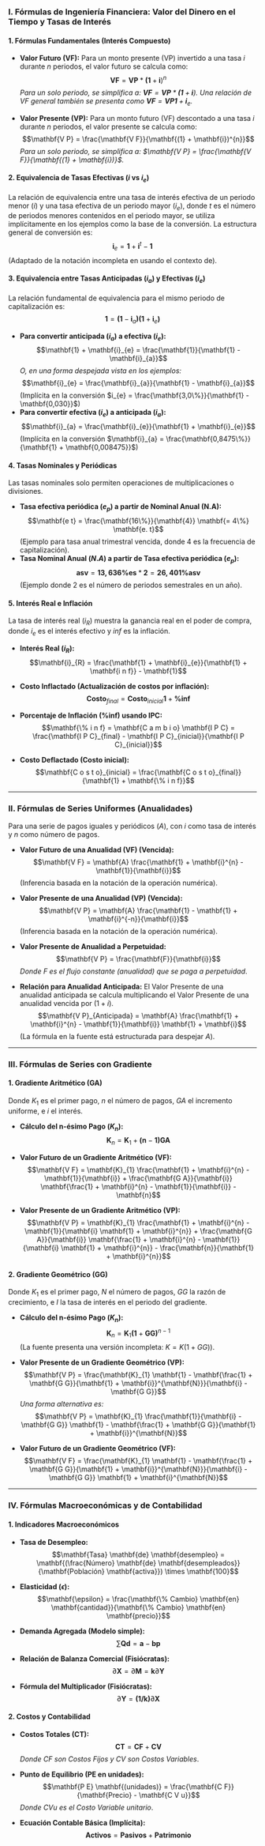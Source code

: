 
### I. Fórmulas de Ingeniería Financiera: Valor del Dinero en el Tiempo y Tasas de Interés

#### 1. Fórmulas Fundamentales (Interés Compuesto)

*   **Valor Futuro (VF):** Para un monto presente (VP) invertido a una tasa $i$ durante $n$ periodos, el valor futuro se calcula como:
    $$\mathbf{V F} = \mathbf{V P} * \mathbf{(1} + \mathbf{i})^{n}$$
    *Para un solo periodo, se simplifica a: $\mathbf{V F} = \mathbf{V P} * \mathbf{(1} + \mathbf{i})$. Una relación de VF general también se presenta como $\mathbf{V F} = \mathbf{V P} \mathbf{1} + \mathbf{i}_{e}$.*

*   **Valor Presente (VP):** Para un monto futuro (VF) descontado a una tasa $i$ durante $n$ periodos, el valor presente se calcula como:
    $$\mathbf{V P} = \frac{\mathbf{V F}}{\mathbf{(1} + \mathbf{i})^{n}}$$
    *Para un solo periodo, se simplifica a: $\mathbf{V P} = \frac{\mathbf{V F}}{\mathbf{(1} + \mathbf{i})}$.*

#### 2. Equivalencia de Tasas Efectivas ($i$ vs $i_e$)

La relación de equivalencia entre una tasa de interés efectiva de un periodo menor ($i$) y una tasa efectiva de un periodo mayor ($i_{e}$), donde $t$ es el número de periodos menores contenidos en el periodo mayor, se utiliza implícitamente en los ejemplos como la base de la conversión. La estructura general de conversión es:
$$\mathbf{i}_{e} = \mathbf{1} + \mathbf{i}^{t} - \mathbf{1}$$ (Adaptado de la notación incompleta en usando el contexto de).

#### 3. Equivalencia entre Tasas Anticipadas ($i_a$) y Efectivas ($i_e$)

La relación fundamental de equivalencia para el mismo periodo de capitalización es:
$$\mathbf{1} = \mathbf{(1} - \mathbf{i}_{a} \mathbf{)} \mathbf{(1} + \mathbf{i}_{e} \mathbf{)}$$
*   **Para convertir anticipada ($i_a$) a efectiva ($i_e$):**
    $$\mathbf{1} + \mathbf{i}_{e} = \frac{\mathbf{1}}{\mathbf{1} - \mathbf{i}_{a}}$$
    *O, en una forma despejada vista en los ejemplos:*
    $$\mathbf{i}_{e} = \frac{\mathbf{i}_{a}}{\mathbf{1} - \mathbf{i}_{a}}$$ (Implícita en la conversión $i_{e} = \frac{\mathbf{3,0\%}}{\mathbf{1} - \mathbf{0,030}}$)
*   **Para convertir efectiva ($i_e$) a anticipada ($i_a$):**
    $$\mathbf{i}_{a} = \frac{\mathbf{i}_{e}}{\mathbf{1} + \mathbf{i}_{e}}$$ (Implícita en la conversión $\mathbf{i}_{a} = \frac{\mathbf{0,8475\%}}{\mathbf{1} + \mathbf{0,008475}}$)

#### 4. Tasas Nominales y Periódicas

Las tasas nominales solo permiten operaciones de multiplicaciones o divisiones.

*   **Tasa efectiva periódica ($e_p$) a partir de Nominal Anual (N.A):**
    $$\mathbf{e t} = \frac{\mathbf{16\%}}{\mathbf{4}} \mathbf{= 4\%} \mathbf{e. t}$$ (Ejemplo para tasa anual trimestral vencida, donde 4 es la frecuencia de capitalización).
*   **Tasa Nominal Anual ($N.A$) a partir de Tasa efectiva periódica ($e_p$):**
    $$\mathbf{a s v} = \mathbf{13,636\%} \mathbf{e s} * \mathbf{2} = \mathbf{26,401\%} \mathbf{a s v}$$ (Ejemplo donde 2 es el número de periodos semestrales en un año).

#### 5. Interés Real e Inflación

La tasa de interés real ($i_{R}$) muestra la ganancia real en el poder de compra, donde $i_{e}$ es el interés efectivo y $inf$ es la inflación.

*   **Interés Real ($i_{R}$):**
    $$\mathbf{i}_{R} = \frac{\mathbf{1} + \mathbf{i}_{e}}{\mathbf{1} + \mathbf{i n f}} - \mathbf{1}$$

*   **Costo Inflactado (Actualización de costos por inflación):**
    $$\mathbf{C o s t o}_{final} = \mathbf{C o s t o}_{inicial} \mathbf{1} + \mathbf{\% i n f}$$

*   **Porcentaje de Inflación (%inf) usando IPC:**
    $$\mathbf{\% i n f} = \mathbf{C a m b i o} \mathbf{I P C} = \frac{\mathbf{I P C}_{final} - \mathbf{I P C}_{inicial}}{\mathbf{I P C}_{inicial}}$$

*   **Costo Deflactado (Costo inicial):**
    $$\mathbf{C o s t o}_{inicial} = \frac{\mathbf{C o s t o}_{final}}{\mathbf{1} + \mathbf{\% i n f}}$$

---

### II. Fórmulas de Series Uniformes (Anualidades)

Para una serie de pagos iguales y periódicos ($A$), con $i$ como tasa de interés y $n$ como número de pagos.

*   **Valor Futuro de una Anualidad (VF) (Vencida):**
    $$\mathbf{V F} = \mathbf{A} \frac{\mathbf{1} + \mathbf{i}^{n} - \mathbf{1}}{\mathbf{i}}$$ (Inferencia basada en la notación de la operación numérica).

*   **Valor Presente de una Anualidad (VP) (Vencida):**
    $$\mathbf{V P} = \mathbf{A} \frac{\mathbf{1} - \mathbf{1} + \mathbf{i}^{-n}}{\mathbf{i}}$$ (Inferencia basada en la notación de la operación numérica).

*   **Valor Presente de Anualidad a Perpetuidad:**
    $$\mathbf{V P} = \frac{\mathbf{F}}{\mathbf{i}}$$
    *Donde $F$ es el flujo constante (anualidad) que se paga a perpetuidad*.

*   **Relación para Anualidad Anticipada:**
    El Valor Presente de una anualidad anticipada se calcula multiplicando el Valor Presente de una anualidad vencida por $(1+i)$.
    $$\mathbf{V P}_{Anticipada} = \mathbf{A} \frac{\mathbf{1} + \mathbf{i}^{n} - \mathbf{1}}{\mathbf{i}} \mathbf{1} + \mathbf{i}$$ (La fórmula en la fuente está estructurada para despejar $A$).

---

### III. Fórmulas de Series con Gradiente

#### 1. Gradiente Aritmético (GA)

Donde $K_1$ es el primer pago, $n$ el número de pagos, $GA$ el incremento uniforme, e $i$ el interés.

*   **Cálculo del n-ésimo Pago ($K_n$):**
    $$\mathbf{K}_{n} = \mathbf{K}_{1} + \mathbf{(n} - \mathbf{1)} \mathbf{G A}$$

*   **Valor Futuro de un Gradiente Aritmético (VF):**
    $$\mathbf{V F} = \mathbf{K}_{1} \frac{\mathbf{1} + \mathbf{i}^{n} - \mathbf{1}}{\mathbf{i}} + \frac{\mathbf{G A}}{\mathbf{i}} \mathbf{\frac{1} + \mathbf{i}^{n} - \mathbf{1}}{\mathbf{i}} - \mathbf{n}$$

*   **Valor Presente de un Gradiente Aritmético (VP):**
    $$\mathbf{V P} = \mathbf{K}_{1} \frac{\mathbf{1} + \mathbf{i}^{n} - \mathbf{1}}{\mathbf{i} \mathbf{1} + \mathbf{i}^{n}} + \frac{\mathbf{G A}}{\mathbf{i}} \mathbf{\frac{1} + \mathbf{i}^{n} - \mathbf{1}}{\mathbf{i} \mathbf{1} + \mathbf{i}^{n}} - \frac{\mathbf{n}}{\mathbf{1} + \mathbf{i}^{n}}$$

#### 2. Gradiente Geométrico (GG)

Donde $K_1$ es el primer pago, $N$ el número de pagos, $GG$ la razón de crecimiento, e $I$ la tasa de interés en el periodo del gradiente.

*   **Cálculo del n-ésimo Pago ($K_n$):**
    $$\mathbf{K}_{n} = \mathbf{K}_{1} \mathbf{(1} + \mathbf{G G)}^{n-1}$$ (La fuente presenta una versión incompleta: $K = K (1 + GG)$).

*   **Valor Presente de un Gradiente Geométrico (VP):**
    $$\mathbf{V P} = \frac{\mathbf{K}_{1} \mathbf{1} - \mathbf{\frac{1} + \mathbf{G G}}{\mathbf{1} + \mathbf{i}}^{\mathbf{N}}}{\mathbf{i} - \mathbf{G G}}$$
    *Una forma alternativa es:*
    $$\mathbf{V P} = \mathbf{K}_{1} \frac{\mathbf{1}}{\mathbf{i} - \mathbf{G G}} \mathbf{1} - \mathbf{\frac{1} + \mathbf{G G}}{\mathbf{1} + \mathbf{i}}^{\mathbf{N}}$$

*   **Valor Futuro de un Gradiente Geométrico (VF):**
    $$\mathbf{V F} = \frac{\mathbf{K}_{1} \mathbf{1} - \mathbf{\frac{1} + \mathbf{G G}}{\mathbf{1} + \mathbf{i}}^{\mathbf{N}}}{\mathbf{i} - \mathbf{G G}} \mathbf{1} + \mathbf{i}^{\mathbf{N}}$$

---

### IV. Fórmulas Macroeconómicas y de Contabilidad

#### 1. Indicadores Macroeconómicos

*   **Tasa de Desempleo:**
    $$\mathbf{Tasa} \mathbf{de} \mathbf{desempleo} = \mathbf{(\frac{Número} \mathbf{de} \mathbf{desempleados}} {\mathbf{Población} \mathbf{activa}}) \times \mathbf{100}$$

*   **Elasticidad ($\epsilon$):**
    $$\mathbf{\epsilon} = \frac{\mathbf{\% Cambio} \mathbf{en} \mathbf{cantidad}}{\mathbf{\% Cambio} \mathbf{en} \mathbf{precio}}$$

*   **Demanda Agregada (Modelo simple):**
    $$\sum \mathbf{Q d} = \mathbf{a} - \mathbf{b p}$$

*   **Relación de Balanza Comercial (Fisiócratas):**
    $$\partial \mathbf{X} = \partial \mathbf{M} = \mathbf{k} \partial \mathbf{Y}$$

*   **Fórmula del Multiplicador (Fisiócratas):**
    $$\partial \mathbf{Y} = \mathbf{(1/k)} \partial \mathbf{X}$$

#### 2. Costos y Contabilidad

*   **Costos Totales (CT):**
    $$\mathbf{C T} = \mathbf{C F} + \mathbf{C V}$$
    *Donde CF son Costos Fijos y CV son Costos Variables*.

*   **Punto de Equilibrio (PE en unidades):**
    $$\mathbf{P E} \mathbf{(unidades)} = \frac{\mathbf{C F}}{\mathbf{Precio} - \mathbf{C V u}}$$
    *Donde CVu es el Costo Variable unitario*.

*   **Ecuación Contable Básica (Implícita):**
    $$\mathbf{Activos} = \mathbf{Pasivos} + \mathbf{Patrimonio}$$
